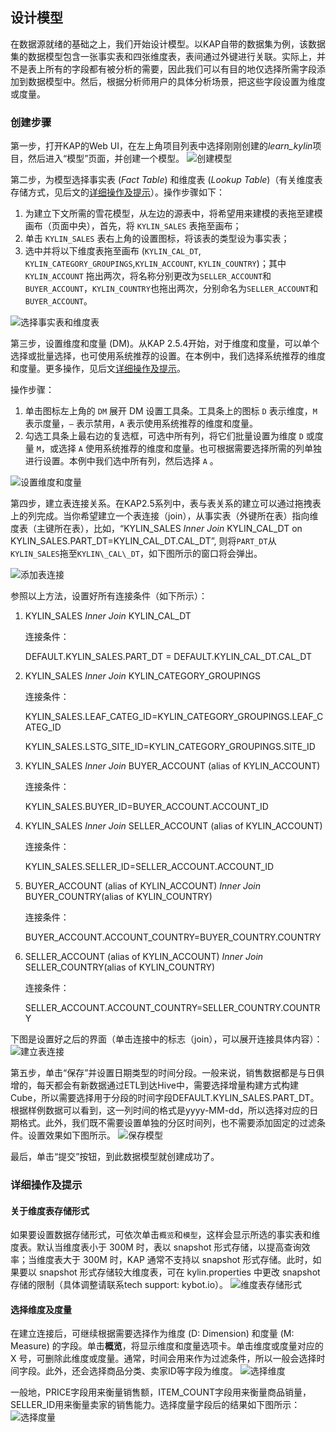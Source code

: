 ## 设计模型
在数据源就绪的基础之上，我们开始设计模型。以KAP自带的数据集为例，该数据集的数据模型包含一张事实表和四张维度表，表间通过外键进行关联。实际上，并不是表上所有的字段都有被分析的需要，因此我们可以有目的地仅选择所需字段添加到数据模型中。然后，根据分析师用户的具体分析场景，把这些字段设置为维度或度量。

### 创建步骤
第一步，打开KAP的Web UI，在左上角项目列表中选择刚刚创建的*learn_kylin*项目，然后进入“模型”页面，并创建一个模型。
![创建模型](images/model_design_update_cn_1.png)



第二步，为模型选择事实表 (*Fact Table*) 和维度表 (*Lookup Table*)（有关维度表存储方式，见后文的[详细操作及提示](#详细操作及提示)）。操作步骤如下：

1. 为建立下文所需的雪花模型，从左边的源表中，将希望用来建模的表拖至建模画布（页面中央），首先，将 `KYLIN_SALES` 表拖至画布；
2. 单击 `KYLIN_SALES` 表右上角的设置图标，将该表的类型设为事实表；
3. 选中并将以下维度表拖至画布 (`KYLIN_CAL_DT`, `KYLIN_CATEGORY_GROUPINGS`,`KYLIN_ACCOUNT`, `KYLIN_COUNTRY`)；其中`KYLIN_ACCOUNT` 拖出两次，将名称分别更改为`SELLER_ACCOUNT`和`BUYER_ACCOUNT`，`KYLIN_COUNTRY`也拖出两次，分别命名为`SELLER_ACCOUNT`和`BUYER_ACCOUNT`。

![选择事实表和维度表](images/model_design_update_cn_2.png)



第三步，设置维度和度量 (DM)。从KAP 2.5.4开始，对于维度和度量，可以单个选择或批量选择，也可使用系统推荐的设置。在本例中，我们选择系统推荐的维度和度量。更多操作，见后文[详细操作及提示](#详细操作及提示)。

操作步骤：

1. 单击图标左上角的 `DM` 展开 DM 设置工具条。工具条上的图标 `D` 表示维度，`M` 表示度量，`—` 表示禁用，`A` 表示使用系统推荐的维度和度量。
2. 勾选工具条上最右边的复选框，可选中所有列，将它们批量设置为维度 `D` 或度量 `M`，或选择 `A` 使用系统推荐的维度和度量。也可根据需要选择所需的列单独进行设置。本例中我们选中所有列，然后选择 `A` 。

![设置维度和度量](images/model_design_update_cn_3.png)



第四步，建立表连接关系。在KAP2.5系列中，表与表关系的建立可以通过拖拽表上的列完成。当你希望建立一个表连接（join），从事实表（外键所在表）指向维度表（主键所在表），比如，“KYLIN_SALES *Inner Join* KYLIN\_CAL\_DT on KYLIN\_SALES.PART_DT=KYLIN\_CAL\_DT.CAL\_DT”, 则将`PART_DT`从`KYLIN_SALES`拖至`KYLIN\_CAL\_DT`，如下图所示的窗口将会弹出。

![添加表连接](images/model_design_update_cn_4.png)

参照以上方法，设置好所有连接条件（如下所示）：

1. KYLIN_SALES *Inner Join* KYLIN\_CAL\_DT 

   连接条件：

   DEFAULT.KYLIN\_SALES.PART_DT = DEFAULT.KYLIN\_CAL\_DT.CAL\_DT

2. KYLIN_SALES *Inner Join* KYLIN\_CATEGORY_GROUPINGS 

   连接条件：

   KYLIN_SALES.LEAF_CATEG_ID=KYLIN\_CATEGORY\_GROUPINGS.LEAF_CATEG_ID

   KYLIN_SALES.LSTG_SITE_ID=KYLIN\_CATEGORY\_GROUPINGS.SITE_ID 

3. KYLIN_SALES *Inner Join* BUYER_ACCOUNT (alias of KYLIN_ACCOUNT)

   连接条件：

   KYLIN_SALES.BUYER_ID=BUYER_ACCOUNT.ACCOUNT_ID 

4. KYLIN_SALES *Inner Join* SELLER_ACCOUNT (alias of KYLIN_ACCOUNT) 

   连接条件：

   KYLIN_SALES.SELLER_ID=SELLER_ACCOUNT.ACCOUNT_ID 

5. BUYER_ACCOUNT (alias of KYLIN_ACCOUNT) *Inner Join* BUYER_COUNTRY(alias of KYLIN\_COUNTRY) 

   连接条件：

   BUYER_ACCOUNT.ACCOUNT_COUNTRY=BUYER_COUNTRY.COUNTRY 

6. SELLER_ACCOUNT (alias of KYLIN_ACCOUNT) *Inner Join* SELLER_COUNTRY(alias of KYLIN\_COUNTRY)

   连接条件：

   SELLER_ACCOUNT.ACCOUNT_COUNTRY=SELLER_COUNTRY.COUNTRY

下图是设置好之后的界面（单击连接中的标志（join），可以展开连接具体内容）：
![建立表连接](images/model_design_update_cn_5.png)



第五步，单击“保存”并设置日期类型的时间分段。一般来说，销售数据都是与日俱增的，每天都会有新数据通过ETL到达Hive中，需要选择增量构建方式构建Cube，所以需要选择用于分段的时间字段DEFAULT.KYLIN_SALES.PART_DT。根据样例数据可以看到，这一列时间的格式是yyyy-MM-dd，所以选择对应的日期格式。此外，我们既不需要设置单独的分区时间列，也不需要添加固定的过滤条件。设置效果如下图所示。
![保存模型](images/model_design_update_cn_7.png)

最后，单击“提交”按钮，到此数据模型就创建成功了。

### 详细操作及提示

#### 关于维度表存储形式

如果要设置数据存储形式，可依次单击`概览`和`模型`，这样会显示所选的事实表和维度表。默认当维度表小于 300M 时，表以 snapshot 形式存储，以提高查询效率；当维度表大于 300M 时，KAP 通常不支持以 snapshot 形式存储。此时，如果要以 snapshot 形式存储较大维度表，可在 kylin.properties 中更改 snapshot存储的限制（具体调整请联系tech support: kybot.io）。
![维度表存储形式](images/model_design_update_cn_6.png)



#### 选择维度及度量

在建立连接后，可继续根据需要选择作为维度 (D: Dimension) 和度量 (M: Measure) 的字段。单击**概览**，将显示维度和度量选项卡。单击维度或度量对应的 X 号，可删除此维度或度量。通常，时间会用来作为过滤条件，所以一般会选择时间字段。此外，还会选择商品分类、卖家ID等字段为维度。
![选择维度](images/model_design_update_cn_8.png)



一般地，PRICE字段用来衡量销售额，ITEM_COUNT字段用来衡量商品销量，SELLER_ID用来衡量卖家的销售能力。选择度量字段后的结果如下图所示：
![选择度量](images/model_design_update_cn_9.png)